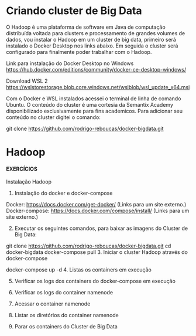# Criando cluster de Big Data 


O Hadoop é uma plataforma de software em Java de computação distribuída voltada para clusters e processamento de grandes volumes de dados, vou instalar o Hadoop em um cluster de big data, primeiro será instalado o Docker Desktop nos links abaixo. Em seguida o cluster será configurado para finalmente poder trabalhar com o Hadoop.

Link para instalação do Docker Desktop no Windows
https://hub.docker.com/editions/community/docker-ce-desktop-windows/ 

Download WSL 2
https://wslstorestorage.blob.core.windows.net/wslblob/wsl_update_x64.msi


Com o Docker e WSL instalados acessei o terminal de linha de comando Ubuntu. O conteúdo do cluster é uma cortesia da Semantix Academy disponibilizado exclusivamente para fins academicos. Para adicionar seu conteúdo no cluster digitei o comando:


git clone https://github.com/rodrigo-reboucas/docker-bigdata.git

# Hadoop


#### EXERCÍCIOS


Instalação Hadoop

1. Instalação do docker e docker-compose

Docker: https://docs.docker.com/get-docker/ (Links para um site externo.)
Docker-compose: https://docs.docker.com/compose/install/ (Links para um site externo.)

2. Executar os seguintes comandos, para baixar as imagens do Cluster de Big Data:

git clone https://github.com/rodrigo-reboucas/docker-bigdata.git
cd docker-bigdata
docker-compose pull
3. Iniciar o cluster Hadoop através do docker-compose

docker-compose up -d
4. Listas os containers em execução

5. Verificar os logs dos containers do docker-compose em execução

6. Verificar os logs do container namenode

7.  Acessar o container namenode

8. Listar  os diretórios do container namenode

9. Parar os containers do Cluster de Big Data
